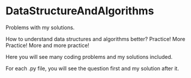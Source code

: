 # DataStructureAndAlgorithms
Problems with my solutions.

How to understand data structures and algorithms better? Practice! More Practice! More and more practice!

Here you will see many coding problems and my solutions included.

For each .py file, you will see the question first and my solution after it.

